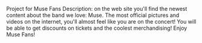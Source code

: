 Project for Muse Fans 
Description: on the web site you'll find the newest content about the band we love: Muse. The most official pictures and videos on the internet, you'll almost feel like you are on the concert! You will be able to get discounts on tickets and the coolest merchandising! Enjoy Muse Fans! 

